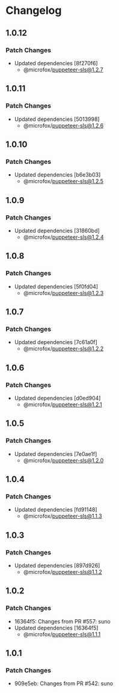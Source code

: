 # Changelog

## 1.0.12

### Patch Changes

- Updated dependencies [8f270f6]
  - @microfox/puppeteer-sls@1.2.7

## 1.0.11

### Patch Changes

- Updated dependencies [5013998]
  - @microfox/puppeteer-sls@1.2.6

## 1.0.10

### Patch Changes

- Updated dependencies [b6e3b03]
  - @microfox/puppeteer-sls@1.2.5

## 1.0.9

### Patch Changes

- Updated dependencies [31860bd]
  - @microfox/puppeteer-sls@1.2.4

## 1.0.8

### Patch Changes

- Updated dependencies [5f0fd04]
  - @microfox/puppeteer-sls@1.2.3

## 1.0.7

### Patch Changes

- Updated dependencies [7c61a0f]
  - @microfox/puppeteer-sls@1.2.2

## 1.0.6

### Patch Changes

- Updated dependencies [d0ed904]
  - @microfox/puppeteer-sls@1.2.1

## 1.0.5

### Patch Changes

- Updated dependencies [7e0ae1f]
  - @microfox/puppeteer-sls@1.2.0

## 1.0.4

### Patch Changes

- Updated dependencies [fd91148]
  - @microfox/puppeteer-sls@1.1.3

## 1.0.3

### Patch Changes

- Updated dependencies [897d926]
  - @microfox/puppeteer-sls@1.1.2

## 1.0.2

### Patch Changes

- 16364f5: Changes from PR #557: suno
- Updated dependencies [16364f5]
  - @microfox/puppeteer-sls@1.1.1

## 1.0.1

### Patch Changes

- 909e5eb: Changes from PR #542: suno
